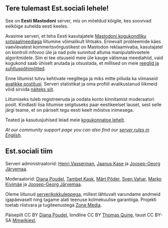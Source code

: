 ## Tere tulemast Est.sociali lehele! 

See on **Eesti Mastodoni** server, mis on mõeldud kõigile, kes soovivad eelkõige suhelda eesti keeles.

Avasime serveri, et teha Eesti kasutajatele [Mastodoni kogukondliku sotsiaalmeediaga](https://et.wikipedia.org/wiki/Mastodon_(suhtlusvõrgustik)) liitumine võimalikult lihtsaks. Erinevalt probleemide käes vaevlevatest kommertsvõrgustikest on Mastodon reklaamivaba, kasutajatel on kontroll infovoo üle ja nad pole sunnitud alluma manipulatiivsetele algoritmidele. Siin ei tee otsuseid meie üle kauge välismaa meediahiid, vaid kogukond saab ühiselt arutada ja otsustada, et millised on meie [reeglid ja suhtluspõhimõtted](https://kogukond.est.social/docs/reeglite-seletus/).

Enne liitumist tutvu kehtivate reeglitega ja miks mitte piiluda ka viimaseid [avalikke postitusi](https://est.social/public/local). Serveri statistikat ja oma profiili avalikustanud liikmeid võid sirvida [näiteks siit](https://palat.ee/mastoboard/).

Liitumiseks tuleb registreeruda ja oodata konto kinnitamist moderaatori poolt. Kindlasti lisa liitumise selgituseks paar eestikeelset lauset, sest selle järgi teame, et on päriselt tegu eesti keelt mõistva inimesega.

Teated ja kasutusjuhised leiad meie [kogukonnatoe lehelt](https://kogukond.est.social/).

_At our community support page you can also find our [server rules in English](https://kogukond.est.social/docs/rules/)._

## Est.sociali tiim

Serveri administraatorid: [Henri Vasserman](https://est.social/@henri), [Jaanus Kase](https://est.social/@jaanus) ja [Joosep-Georg Järvemaa](https://est.social/@jgj).

Moderaatorid: [Diana Poudel](https://est.social/@diana), [Tambet Kask](https://est.social/@tambet), [Märt Põder](https://est.social/@tramm), [Sven Vahar](https://est.social/@sven), [Marko Kivimäe](https://est.social/@marko) ja [Joosep-Georg Järvemaa](https://est.social/@jgj).

Oleme liitunud [serverikokkuleppega](https://joinmastodon.org/covenant), millest lähtuvalt varundame andmeid igapäevaselt ning tagame alati teenuse kolmekuulise garantiiga. Projekti toetab riistvara ja tugiteenustega [Zone Media](https://www.zone.ee/).

Päisepilt CC BY [Diana Poudel](https://github.com/est-social/est-social.github.io/blob/main/media/header_blank.jpeg), londline CC BY [Thomas Quine](https://www.flickr.com/photos/quinet/44598416660), taust CC BY-SA [Mmwikiest](https://commons.wikimedia.org/wiki/File:Estonian_flag_winter_forest.jpg).
